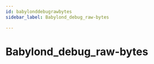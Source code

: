 ```yaml
---
id: babylonddebugrawbytes
sidebar_label: Babylond_debug_raw-bytes

---
```


# Babylond_debug_raw-bytes